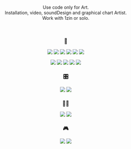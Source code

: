 <div align="center">
  
  Use code only for Art.   
  Installation, video, soundDesign and graphical chart Artist.   
  Work with 1zin or solo.
  
  </br>
  
  ### 🎨
  <img src="https://img.shields.io/badge/Illustrator-white?style=flat-square&logo=adobeillustrator&logoColor=FF9A00"/> <img src="https://img.shields.io/badge/Photoshop-white?style=flat-square&logo=adobephotoshop&logoColor=31A8FF"/> <img src="https://img.shields.io/badge/Lightroom-white?style=flat-square&logo=adobelightroom&logoColor=31A8FF"/> <img src="https://img.shields.io/badge/PremierPro-white?style=flat-square&logo=adobepremierepro&logoColor=9999FF"/> <img src="https://img.shields.io/badge/AfterEffect-white?style=flat-square&logo=adobeaftereffects&logoColor=9999FF"/> <img src="https://img.shields.io/badge/Aseprite-white?style=flat-square&logo=aseprite&logoColor=7D929E"/> 

  <img src="https://img.shields.io/badge/Cinema4D-white?style=flat-square&logo=cinema4d&logoColor=3643A7"/> <img src="https://img.shields.io/badge/Blender-white?style=flat-square&logo=blender&logoColor=F5792A"/> <img src="https://img.shields.io/badge/Octane-white?style=flat-square&logo=octanerender&logoColor=FF6C2C"/> <img src="https://img.shields.io/badge/AutoCAD-white?style=flat-square&logo=autodesk&logoColor=000000"/> <img src="https://img.shields.io/badge/Unity-white?style=flat-square&logo=unity&logoColor=222222"/>

  ### 🎛
  <img src="https://img.shields.io/badge/Max8-white?style=flat-square&logo=max&logoColor=525252"/> <img src="https://img.shields.io/badge/Ableton-white?style=flat-square&logo=abletonlive&logoColor=000000"/> 

  ### 👨‍💻
  <img src="https://img.shields.io/badge/Javascript-white?style=flat-square&logo=javascript&logoColor=F7DF1E"/> <img src="https://img.shields.io/badge/CSharp-white?style=flat-square&logo=csharp&logoColor=239120"/>

  ### 🎮  
  <img src="https://img.shields.io/badge/Steam-white?style=flat-square&logo=steam&logoColor=1b2838"/> <img src="https://img.shields.io/badge/Switch-white?style=flat-square&logo=nintendoswitch&logoColor=E60012"/>
  
</div>

